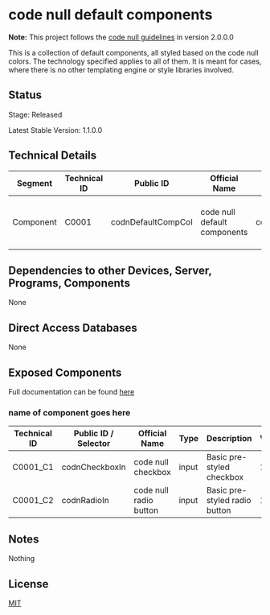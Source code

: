 # code null default components

**Note:** This project follows the [code null guidelines](https://github.com/code-null/organization/blob/main/guidelines.md) in version 2.0.0.0

This is a collection of default components, all styled based on the code null colors. The technology specified applies to all of them. It is meant for cases, where there is no other templating engine or style libraries involved.

## Status

Stage: Released

Latest Stable Version: 1.1.0.0

## Technical Details

| Segment   | Technical ID | Public ID          | Official Name                | Type       | Usable for             | Technology      | Versioning                                   |
| --------- | ------------ | ------------------ | ---------------------------- | ---------- | ---------------------- | --------------- | -------------------------------------------- |
| Component | C0001        | codnDefaultCompCol | code null default components | collection | All Web Apps and sites | HTML, CSS, POJS | [CNV 1.0.0.0](../resources/cn_versioning.md) |

## Dependencies to other Devices, Server, Programs, Components

None

## Direct Access Databases

None

## Exposed Components

Full documentation can be found [here](excomponent_apis.md)

### name of component goes here

| Technical ID | Public ID / Selector | Official Name          | Type  | Description                   | Version |
| ------------ | -------------------- | ---------------------- | ----- | ----------------------------- | ------- |
| C0001_C1     | codnCheckboxIn       | code null checkbox     | input | Basic pre-styled checkbox     | 1.0.0.0 |
| C0001_C2     | codnRadioIn          | code null radio button | input | Basic pre-styled radio button | 1.1.0.0 |

## Notes

Nothing

## License

[MIT](link-to-license)
